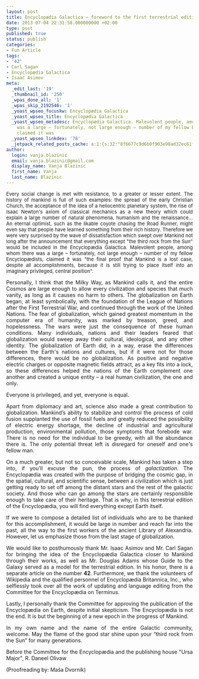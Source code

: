 ```yaml
---
layout: post
title: Encyclopædia Galactica – foreword to the first terrestrial edition
date: 2013-07-04 22:31:58.000000000 +02:00
type: post
published: true
status: publish
categories:
- Fun Article
tags:
- '42'
- Carl Sagan
- Encyclopædia Galactica
- Isaac Asimov
meta:
  _edit_last: '19'
  _thumbnail_id: '250'
  _wpas_done_all: '1'
  _wpas_skip_2192546: '1'
  _yoast_wpseo_focuskw: Encyclopædia Galactica
  _yoast_wpseo_title: Encyclopædia Galactica
  _yoast_wpseo_metadesc: Encyclopædia Galactica. Malevolent people, among whom there
    was a large – fortunately, not large enough – number of my fellow Encyclopædists,
    claimed it was
  _yoast_wpseo_linkdex: '78'
  _jetpack_related_posts_cache: a:1:{s:32:"8f6677c9d6b0f903e98ad32ec61f8deb";a:2:{s:7:"expires";i:1440369887;s:7:"payload";a:3:{i:0;a:1:{s:2:"id";i:699;}i:1;a:1:{s:2:"id";i:641;}i:2;a:1:{s:2:"id";i:426;}}}}
author:
  login: vanja.blazinic
  email: vanja.blazinic@gmail.com
  display_name: Vanja Blazinic
  first_name: Vanja
  last_name: Blazinic
---
```

<div title="Page 1">
<p style="text-align: justify"><span style="font-size: 13px">Every social change is met with resistance, to a greater or lesser extent. The history of mankind is full of such examples: the spread of the early Christian Church, the acceptance of the idea of a heliocentric planetary system, the rise of Isaac Newton's axiom of classical mechanics as a new theory which could explain a large number of natural phenomena, humanism and the renaissance... An eternal optimist, such as the likable coyote chasing the Road Runner, might even say that people have learned something from their rich history. Therefore we were very surprised by the wave of dissatisfaction which swept over Mankind not long after the announcement that everything except "the third rock from the Sun" would be included in the Encyclopædia Galactica. Malevolent people, among whom there was a large – fortunately, not large enough – number of my fellow Encyclopædists, claimed it was "the final proof that Mankind is a lost case, despite all accomplishments, because it is still trying to place itself into an imaginary privileged, central position".</span></p>
<p style="text-align: justify">Personally, I think that the Milky Way, as Mankind calls it, and the entire Cosmos are large enough to allow every civilization and species that much vanity, as long as it causes no harm to others. The globalization on Earth began, at least symbolically, with the foundation of the League of Nations after the First Terrestrial War, and continued through the work of the United Nations. The fear of globalization, which gained greatest momentum in the computer era of humanity, was marked by treason, greed, and hopelessness. The wars were just the consequence of these human conditions. Many individuals, nations and their leaders feared that globalization would sweep away their cultural, ideological, and any other identity. The globalization of Earth did, in a way, erase the differences between the Earth's nations and cultures, but if it were not for those differences, there would be no globalization. As positive and negative electric charges or opposite magnetic fields attract, as a key fits into a lock, so these differences helped the nations of the Earth complement one another and created a unique entity – a real human civilization, the one and only.</p>
<p style="text-align: justify">Everyone is privileged, and yet, everyone is equal.</p>
<p style="text-align: justify">Apart from diplomacy and art, science also made a great contribution to globalization. Mankind’s ability to stabilize and control the process of cold fusion supplanted the use of fossil fuels and greatly reduced the possibility of electric energy shortage, the decline of industrial and agricultural production, environmental pollution, those symptoms that forebode war. There is no need for the individual to be greedy, with all the abundance there is. The only potential threat left is disregard for oneself and one's fellow man.</p>
<p style="text-align: justify">On a much greater, but not so conceivable scale, Mankind has taken a step into, if you'll excuse the pun, the process of <em>galactization</em>. The Encyclopædia was created with the purpose of bridging the cosmic gap, in the spatial, cultural, and scientific sense, between a civilization which is just getting ready to set off among the distant stars and the rest of the galactic society. And those who can go among the stars are certainly responsible enough to take care of their heritage. That is why, in this terrestrial edition of the Encyclopædia, you will find everything except Earth itself.</p>
</div>
<div title="Page 2">
<p style="text-align: justify">If we were to compose a detailed list of individuals who are to be thanked for this accomplishment, it would be large in number and reach far into the past, all the way to the first workers of the ancient Library of Alexandria. However, let us emphasize those from the last stage of globalization.</p>
<p style="text-align: justify">We would like to posthumously thank Mr. Isaac Asimov and Mr. Carl Sagan for bringing the idea of the Encyclopædia Galactica closer to Mankind through their works, as well as Mr. Douglas Adams whose Guide to the Galaxy served as a model for the terrestrial edition. In his honor, there is a separate article on the number <strong>42</strong>. Furthermore, we thank the volunteers of Wikipedia and the qualified personnel of Encyclopædia Britannica, Inc., who selflessly took over all the work of updating and language editing from the Committee for the Encyclopædia on Terminus.</p>
<p style="text-align: justify">Lastly, I personally thank the Committee for approving the publication of the Encyclopædia on Earth, despite initial skepticism. The Encyclopædia is not the end. It is but the beginning of a new epoch in the progress of Mankind.</p>
<p style="text-align: justify">In my own name and the name of the entire Galactic community, welcome. May the flame of the good star shine upon your “third rock from the Sun” for many generations.</p>
<p style="text-align: justify">Before the Committee for the Encyclopædia and the publishing house "Ursa Major", R. Daneel Olivaw</p>
<div title="Page 2">
<div>
<div>
<p>(Proofreading by: Maša Dvornik)</p>
</div>
</div>
</div>
</div>
